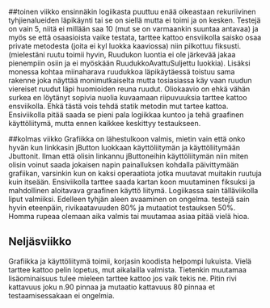 ##toinen viikko
ensinnäkin logiikasta puuttuu enää oikeastaan rekuriivinen tyhjienalueiden läpikäynti tai se on siellä 
mutta ei toimi ja on kesken. 
Testejä on vain 5, niitä ei millään saa 10 (mut se on varmaankin suuntaa antavaa) ja myös se että 
osaasioista vaike testata, tarttee kattoo ensviikolla saisko osaa private metodesta (joita ei kyl luokka kaaviossa)
niin pilkottuu fiksusti. (mielestäni ruutu toimii hyvin, Ruudukon luontia ei ole järkevää jakaa pienempiin osiin 
ja ei myöskään RuudukkoAvattuSuljettu luokkia). Lisäksi monessa kohtaa miinaharava ruudukkoa läpikäytäessä toistuu 
sama rakenne joka näyttää monimutkaiselta mutta tosiasiassa käy vaan ruudun viereiset ruudut läpi huomioiden reuna ruudut.
Oliokaavio on ehkä vähän surkea en löytänyt sopivia nuolia kuvaamaan riipuvuuksia tarttee kattoo ensviikolla. Ehkä tästä
vois tehdä statik metodin mut tartee kattoa. 
Ensiviikolla pitää saada se pieni pala logiikkaa kuntoo ja tehä graafinen käyttöliitymä, mutta ennen kaikkee keskittyy 
testaukseen.

##kolmas viikko
Grafiikka on lähestulkoon valmis, mietin vain että onko hyvän kun linkkasin jButton luokkaan käyttöliitymän ja käyttöliitymään Jbuttonit. Ilman että olisin linkannu jButtoneihin käyttöliitymän niin miten olisin voinut saada jokaisen napin painalluksen kohdalla päivittymään grafiikan, varsinkin kun on kaksi operaatiota jotka muutavat muitakin ruutuja kuin itseään. Ensiviikolla tarttee saada kartan koon muutaminen fiksuksi ja mahdollinen aloitavava graafinen käyttö liitymä.
Logiikassa sain tälläviikolla liput valmiiksi. Edelleen tyhjän aleen avaaminen on ongelma. testejä sain hyvin eteenpäin, rivikaatavuuden 80% ja mutaatiot testauksen 50%. Homma rupeaa olemaan aika valmis tai muutamaa asiaa pitää vielä hioa.

## Neljäsviikko
Grafiikka ja käyttöliitymä toimii, korjasin koodista helpompi lukuista. Vielä tarttee kattoo pelin lopetus, mut aikalailla valmista. Tietenkin muutamaa lisäominaisuus tulee mieleen tarttee kattoo jos vaik tekis ne. Pitin rivi kattavuus joku n.90 pinnaa ja mutaatio kattavuus 80 pinnaa et testaamisessakaan ei ongelmia.
